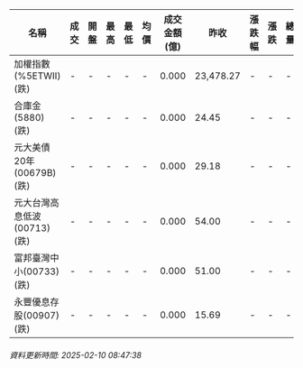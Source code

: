 | 名稱 | 成交 | 開盤 | 最高 | 最低 | 均價 | 成交金額(億) | 昨收 | 漲跌幅 | 漲跌 | 總量 | 昨量 | 振幅 |
| -------- | -------- | -------- | -------- |-------- | -------- | -------- |-------- |-------- |-------- | -------- | -------- |-------- |
|加權指數(%5ETWII) (跌)|-|-|-|-|-|0.000|23,478.27|-|-|-|-|0.00%|
|合庫金(5880) (跌)|-|-|-|-|-|0.000|24.45|-|-|-|-|0.00%|
|元大美債20年(00679B) (跌)|-|-|-|-|-|0.000|29.18|-|-|-|-|0.00%|
|元大台灣高息低波(00713) (跌)|-|-|-|-|-|0.000|54.00|-|-|-|-|0.00%|
|富邦臺灣中小(00733) (跌)|-|-|-|-|-|0.000|51.00|-|-|-|-|0.00%|
|永豐優息存股(00907) (跌)|-|-|-|-|-|0.000|15.69|-|-|-|-|0.00%|
###### 資料更新時間: 2025-02-10 08:47:38